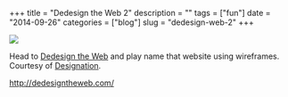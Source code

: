 +++
title = "Dedesign the Web 2"
description = ""
tags = ["fun"]
date = "2014-09-26"
categories = ["blog"]
slug = "dedesign-web-2"
+++



  <div class="notebook-screenshot"><a href="http://dedesigntheweb.com/"><img src="/media/bluga/wt5425b0a9e9e50_large.jpg"/></a></div><p>Head to <a href="http://dedesigntheweb.com/">Dedesign the Web</a> and play name that website using wireframes. Courtesy of <a href="http://www.designation.io/">Designation</a>.</p>

    
  <a href="http://dedesigntheweb.com/">http://dedesigntheweb.com/</a>

